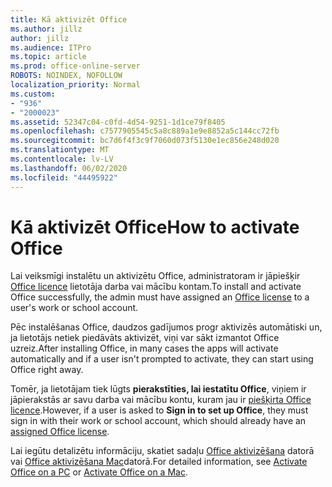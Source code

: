 ```yaml
---
title: Kā aktivizēt Office
ms.author: jillz
author: jillz
ms.audience: ITPro
ms.topic: article
ms.prod: office-online-server
ROBOTS: NOINDEX, NOFOLLOW
localization_priority: Normal
ms.custom:
- "936"
- "2000023"
ms.assetid: 52347c04-c0fd-4d54-9251-1d1ce79f8405
ms.openlocfilehash: c7577905545c5a8c889a1e9e8852a5c144cc72fb
ms.sourcegitcommit: bc7d6f4f3c9f7060d073f5130e1ec856e248d020
ms.translationtype: MT
ms.contentlocale: lv-LV
ms.lasthandoff: 06/02/2020
ms.locfileid: "44495922"
---
```

# <a name="how-to-activate-office"></a><span data-ttu-id="f73d8-102">Kā aktivizēt Office</span><span class="sxs-lookup"><span data-stu-id="f73d8-102">How to activate Office</span></span>

<span data-ttu-id="f73d8-103">Lai veiksmīgi instalētu un aktivizētu Office, administratoram ir jāpiešķir [Office licence](https://docs.microsoft.com/microsoft-365/admin/add-users/add-users) lietotāja darba vai mācību kontam.</span><span class="sxs-lookup"><span data-stu-id="f73d8-103">To install and activate Office successfully, the admin must have assigned an [Office license](https://docs.microsoft.com/microsoft-365/admin/add-users/add-users) to a user's work or school account.</span></span>
  
<span data-ttu-id="f73d8-104">Pēc instalēšanas Office, daudzos gadījumos progr aktivizēs automātiski un, ja lietotājs netiek piedāvāts aktivizēt, viņi var sākt izmantot Office uzreiz.</span><span class="sxs-lookup"><span data-stu-id="f73d8-104">After installing Office, in many cases the apps will activate automatically and if a user isn't prompted to activate, they can start using Office right away.</span></span>
  
<span data-ttu-id="f73d8-105">Tomēr, ja lietotājam tiek lūgts **pierakstīties, lai iestatītu Office**, viņiem ir jāpierakstās ar savu darba vai mācību kontu, kuram jau ir [piešķirta Office licence](https://docs.microsoft.com/microsoft-365/admin/add-users/add-users).</span><span class="sxs-lookup"><span data-stu-id="f73d8-105">However, if a user is asked to **Sign in to set up Office**, they must sign in with their work or school account, which should already have an [assigned Office license](https://docs.microsoft.com/microsoft-365/admin/add-users/add-users).</span></span>
  
<span data-ttu-id="f73d8-106">Lai iegūtu detalizētu informāciju, skatiet sadaļu [Office aktivizēšana](https://support.office.com/article/5bd38f38-db92-448b-a982-ad170b1e187e?wt.mc_id=Alchemy_ClientDIA) datorā vai [Office aktivizēšana Mac](https://support.office.com/article/7f6646b1-bb14-422a-9ad4-a53410fcefb2?wt.mc_id=Alchemy_ClientDIA)datorā.</span><span class="sxs-lookup"><span data-stu-id="f73d8-106">For detailed information, see [Activate Office on a PC](https://support.office.com/article/5bd38f38-db92-448b-a982-ad170b1e187e?wt.mc_id=Alchemy_ClientDIA) or [Activate Office on a Mac](https://support.office.com/article/7f6646b1-bb14-422a-9ad4-a53410fcefb2?wt.mc_id=Alchemy_ClientDIA).</span></span>
  